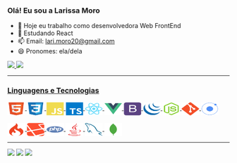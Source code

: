 ### Olá! Eu sou a Larissa Moro

- 🔭 Hoje eu trabalho como desenvolvedora Web FrontEnd
- 🌱 Estudando React
- 📫 Email: lari.moro20@gmail.com
- 😄 Pronomes: ela/dela
 <div>
  <a href="https://github.com/larimoro20">
  <img height="180em" src="https://github-readme-stats.vercel.app/api?username=larimoro20&show_icons=true&theme=dark&include_all_commits=true&count_private=true"/>
  <img height="180em" src="https://github-readme-stats.vercel.app/api/top-langs/?username=larimoro20&layout=compact&langs_count=7&theme=dark"/>
</div>
<hr>
  <h3>Linguagens e Tecnologias </h3>
 <div style="display: inline_block">

   <img align="center" alt="Lari-HTML" height="30" width="40" src="https://raw.githubusercontent.com/devicons/devicon/master/icons/html5/html5-original.svg"/>
  <img align="center" alt="Lari-CSS" height="30" width="40" src="https://raw.githubusercontent.com/devicons/devicon/master/icons/css3/css3-original.svg"/>
  <img align="center" alt="Lari-Js" height="30" width="40" src="https://raw.githubusercontent.com/devicons/devicon/master/icons/javascript/javascript-plain.svg"/>
  <img align="center" alt="Lari-Ts" height="30" width="40" src="https://raw.githubusercontent.com/devicons/devicon/master/icons/typescript/typescript-plain.svg"/>
  <img align="center" alt="Lari-React" height="30" width="40" src="https://raw.githubusercontent.com/devicons/devicon/master/icons/react/react-original.svg"/>
  <img align="center" alt="Lari-Vue" height="30" width="40" src="https://raw.githubusercontent.com/devicons/devicon/master/icons/vuejs/vuejs-original.svg"/>

  <img align="center" alt="Lari-Bootstrap" height="30" width="40" src="https://raw.githubusercontent.com/devicons/devicon/master/icons/bootstrap/bootstrap-plain.svg"/>
  <img align="center" alt="Lari-jquery" height="30" width="40" src="https://raw.githubusercontent.com/devicons/devicon/master/icons/jquery/jquery-plain.svg"/>
  <img align="center" alt="Lari-nodejs" height="30" width="40" src="https://raw.githubusercontent.com/devicons/devicon/master/icons/nodejs/nodejs-plain.svg"/>
  <img align="center" alt="Lari-git" height="30" width="40" src="https://raw.githubusercontent.com/devicons/devicon/master/icons/git/git-plain.svg"/>
 <img align="center" alt="Lari-ionic" height="30" width="40" src="https://raw.githubusercontent.com/devicons/devicon/master/icons/ionic/ionic-original.svg"/>

</div>
 
<div style="display: inline_block"><br>
  <img align="center" alt="Lari-Codeigniter" height="30" width="40" src="https://raw.githubusercontent.com/devicons/devicon/master/icons/codeigniter/codeigniter-plain.svg">
   <img align="center" alt="Lari-Codeigniter" height="30" width="40" src="https://raw.githubusercontent.com/devicons/devicon/master/icons/laravel/laravel-plain.svg">
    <img align="center" alt="Lari-php" height="30" width="40" src="https://raw.githubusercontent.com/devicons/devicon/master/icons/php/php-plain.svg">
  <img align="center" alt="Lari-java" height="30" width="40" src="https://raw.githubusercontent.com/devicons/devicon/master/icons/java/java-plain.svg">

 <img align="center" alt="Lari-mysql" height="30" width="40" src="https://raw.githubusercontent.com/devicons/devicon/master/icons/mysql/mysql-plain.svg">
 <img align="center" alt="Lari-mongodb" height="30" width="40" src="https://raw.githubusercontent.com/devicons/devicon/master/icons/mongodb/mongodb-plain.svg">

 </div>
 <hr>
 
<div> 

  <a href="https://instagram.com/lari_moro20" target="_blank"><img src="https://img.shields.io/badge/-Instagram-%23E4405F?style=for-the-badge&logo=instagram&logoColor=white" target="_blank"></a>
  <a href = "mailto:larimoro20@gmail.com"><img src="https://img.shields.io/badge/-Gmail-%23333?style=for-the-badge&logo=gmail&logoColor=white" target="_blank"></a>
  <a href="https://www.linkedin.com/in/lari-moro-ss" target="_blank"><img src="https://img.shields.io/badge/-LinkedIn-%230077B5?style=for-the-badge&logo=linkedin&logoColor=white" target="_blank"></a> 
 
</div> 

